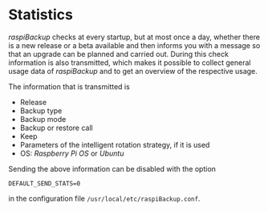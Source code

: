 # Statistics

 *raspiBackup* checks at every startup, but at most once a day, whether there is a new release or a beta available
 and then informs you with a message so that an upgrade can be
 planned and carried out. During this check
 information is also transmitted, which makes it possible to collect general
 usage data of *raspiBackup* and to get an overview of the respective usage.

The information that is transmitted is

  - Release
  - Backup type
  - Backup mode
  - Backup or restore call
  - Keep
  - Parameters of the intelligent rotation strategy, if it is used
  - OS: *Raspberry Pi OS* or *Ubuntu*

Sending the above information can be disabled with the option

```
DEFAULT_SEND_STATS=0
```

in the configuration file `/usr/local/etc/raspiBackup.conf`.

[.status]: translated
[.source]: https://www.linux-tips-and-tricks.de/de/raspibackup#stats

